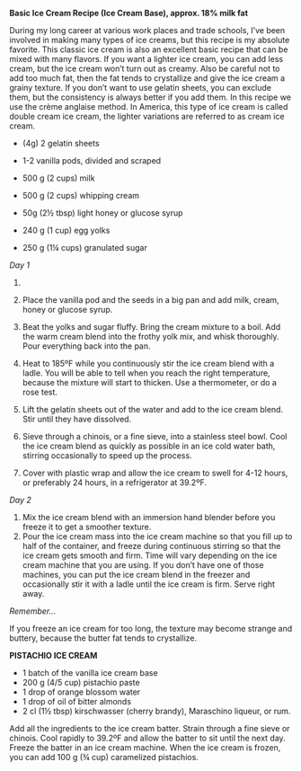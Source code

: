 **Basic Ice Cream Recipe (Ice Cream Base), approx. 18% milk fat**

During my long career at various work places and trade schools, I’ve been 
involved in making many types of ice creams, but this recipe is
my absolute favorite. This classic ice cream is also an excellent basic 
recipe that can be mixed with many flavors. If you want a lighter
ice cream, you can add less cream, but the ice cream won’t turn out as
creamy. Also be careful not to add too much fat, then the fat tends to 
crystallize and give the ice cream a grainy texture. If you don’t want to 
use gelatin sheets, you can exclude them, but the consistency is always 
better if you add them. In this recipe we use the crème anglaise method. 
In America, this type of ice cream is called double cream ice cream, the 
lighter variations are referred to as cream ice cream.

* (4g) 2 gelatin sheets

* 1-2 vanilla pods, divided and scraped

* 500 g (2 cups) milk

* 500 g (2 cups) whipping cream

* 50g (2½ tbsp) light honey or glucose syrup

* 240 g (1 cup) egg yolks

* 250 g (1¼ cups) granulated sugar

_Day 1_

1.

2. Place the vanilla pod and the seeds in a big pan and add milk, cream,
   honey or glucose syrup.

3. Beat the yolks and sugar fluffy. Bring the cream mixture to a boil. 
   Add the warm cream blend into the frothy yolk mix, and whisk thoroughly.
   Pour everything back into the pan.

4. Heat to 185ºF while you continuously stir the ice cream blend with a 
   ladle. You will be able to tell when you reach the right temperature,
   because the mixture will start to thicken. Use a thermometer, or do a 
   rose test.

5. Lift the gelatin sheets out of the water and add to the ice cream blend.
   Stir until they have dissolved.

6. Sieve through a chinois, or a fine sieve, into a stainless steel bowl. 
   Cool the ice cream blend as quickly as possible in an ice cold water
   bath, stirring occasionally to speed up the process.

7. Cover with plastic wrap and allow the ice cream to swell for 4-12 hours,
   or preferably 24 hours, in a refrigerator at 39.2ºF.

_Day 2_

1. Mix the ice cream blend with an immersion hand blender before you 
   freeze it to get a smoother texture.
2. Pour the ice cream mass into the ice cream machine so that you fill up
   to half of the container, and freeze during continuous stirring so that 
   the ice cream gets smooth and firm. Time will vary depending on the ice 
   cream machine that you are using. If you don’t have one of those 
   machines, you can put the ice cream blend in the freezer and 
   occasionally stir it with a ladle until the ice cream is firm. Serve 
   right away.

_Remember…_

If you freeze an ice cream for too long, the texture may become strange 
and buttery, because the butter fat tends to crystallize.

**PISTACHIO ICE CREAM**

* 1 batch of the vanilla ice cream base 
* 200 g (4/5 cup) pistachio paste 
* 1 drop of orange blossom water
* 1 drop of oil of bitter almonds
* 2 cl (1½ tbsp) kirschwasser (cherry brandy), Maraschino liqueur, or rum.

Add all the ingredients to the ice cream batter. Strain through a fine 
sieve or chinois. Cool rapidly to 39.2ºF and allow the batter to sit
until the next day. Freeze the batter in an ice cream machine. When the 
ice cream is frozen, you can add 100 g (¾ cup) caramelized pistachios.